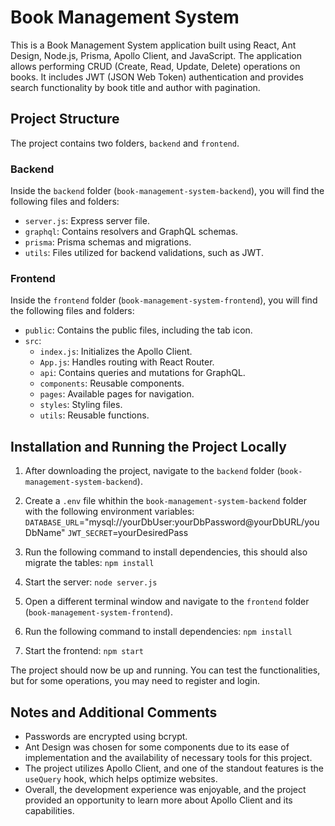 # Book Management System

This is a Book Management System application built using React, Ant Design, Node.js, Prisma, Apollo Client, and JavaScript. The application allows performing CRUD (Create, Read, Update, Delete) operations on books. It includes JWT (JSON Web Token) authentication and provides search functionality by book title and author with pagination.

## Project Structure

The project contains two folders, `backend` and `frontend`.

### Backend

Inside the `backend` folder (`book-management-system-backend`), you will find the following files and folders:

- `server.js`: Express server file.
- `graphql`: Contains resolvers and GraphQL schemas.
- `prisma`: Prisma schemas and migrations.
- `utils`: Files utilized for backend validations, such as JWT.

### Frontend

Inside the `frontend` folder (`book-management-system-frontend`), you will find the following files and folders:

- `public`: Contains the public files, including the tab icon.
- `src`:
  - `index.js`: Initializes the Apollo Client.
  - `App.js`: Handles routing with React Router.
  - `api`: Contains queries and mutations for GraphQL.
  - `components`: Reusable components.
  - `pages`: Available pages for navigation.
  - `styles`: Styling files.
  - `utils`: Reusable functions.

## Installation and Running the Project Locally

1. After downloading the project, navigate to the `backend` folder (`book-management-system-backend`).
2. Create a `.env` file whithin the `book-management-system-backend` folder with the following environment variables:
  `DATABASE_URL`="mysql://yourDbUser:yourDbPassword@yourDbURL/youDbName"
  `JWT_SECRET`=yourDesiredPass
  
  3. Run the following command to install dependencies, this should also migrate the tables:
  `npm install`

  4. Start the server: `node server.js`
  5. Open a different terminal window and navigate to the `frontend` folder (`book-management-system-frontend`).
  6. Run the following command to install dependencies: `npm install`
  7. Start the frontend: `npm start`
  
  
The project should now be up and running. You can test the functionalities, but for some operations, you may need to register and login.

## Notes and Additional Comments

- Passwords are encrypted using bcrypt.
- Ant Design was chosen for some components due to its ease of implementation and the availability of necessary tools for this project.
- The project utilizes Apollo Client, and one of the standout features is the `useQuery` hook, which helps optimize websites.
- Overall, the development experience was enjoyable, and the project provided an opportunity to learn more about Apollo Client and its capabilities.

  
